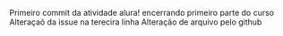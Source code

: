 Primeiro commit da atividade alura!
encerrando primeiro parte do curso 
Alteraçaõ da issue na terecira linha
Alteração de arquivo pelo github
